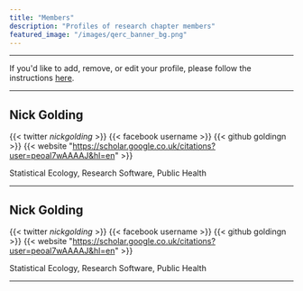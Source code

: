 ```yaml
---
title: "Members"
description: "Profiles of research chapter members"
featured_image: "/images/qerc_banner_bg.png"
---
```


---


If you'd like to add, remove, or edit your profile, please follow the instructions [here](https://github.com/esa-qerc/website/blob/master/readme.md#edit-profile).


---

## Nick Golding
 
{{< twitter _nickgolding_ >}}
{{< facebook username >}}
{{< github goldingn >}}
{{< website "https://scholar.google.co.uk/citations?user=peoal7wAAAAJ&hl=en" >}}

Statistical Ecology, Research Software, Public Health

---

## Nick Golding
 
{{< twitter _nickgolding_ >}}
{{< facebook username >}}
{{< github goldingn >}}
{{< website "https://scholar.google.co.uk/citations?user=peoal7wAAAAJ&hl=en" >}}

Statistical Ecology, Research Software, Public Health

---
